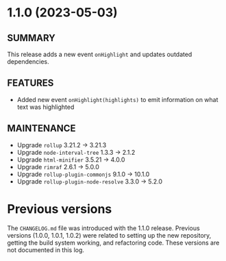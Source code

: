 # 1.1.0 (2023-05-03)
## SUMMARY
This release adds a new event `onHighlight` and updates outdated dependencies.

## FEATURES
 * Added new event `onHighlight(highlights)` to emit information on what text was highlighted

## MAINTENANCE
 * Upgrade `rollup` 3.21.2 -> 3.21.3
 * Upgrade `node-interval-tree` 1.3.3 -> 2.1.2
 * Upgrade `html-minifier` 3.5.21 -> 4.0.0
 * Upgrade `rimraf` 2.6.1 -> 5.0.0
 * Upgrade `rollup-plugin-commonjs` 9.1.0 -> 10.1.0
 * Upgrade `rollup-plugin-node-resolve` 3.3.0 -> 5.2.0

<!--
# x.y.z (YYYY-MM-DD)
## SUMMARY
**🔥 Breaking changes**
## FEATURES
## FIXES
## MAINTENANCE
## TESTING
-->

# Previous versions
The `CHANGELOG.md` file was introduced with the 1.1.0 release. Previous versions (1.0.0, 1.0.1, 1.0.2) were related to setting up the new repository, getting the build system working, and refactoring code. These versions are not documented in this log.
